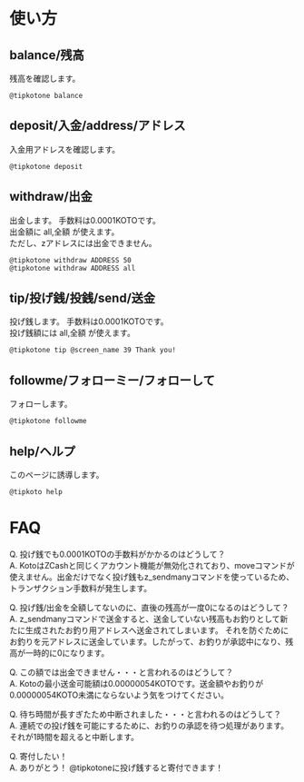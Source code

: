 使い方
===

balance/残高
---

残高を確認します。

    @tipkotone balance

deposit/入金/address/アドレス
---

入金用アドレスを確認します。

    @tipkotone deposit

withdraw/出金
---

出金します。 手数料は0.0001KOTOです。  
出金額に all,全額 が使えます。  
ただし、zアドレスには出金できません。  

    @tipkotone withdraw ADDRESS 50
    @tipkotone withdraw ADDRESS all

tip/投げ銭/投銭/send/送金
---

投げ銭します。 手数料は0.0001KOTOです。  
投げ銭額には all,全額 が使えます。

    @tipkotone tip @screen_name 39 Thank you!

followme/フォローミー/フォローして
---

フォローします。

    @tipkotone followme

help/ヘルプ
---

このページに誘導します。

    @tipkoto help

FAQ
===

Q. 投げ銭でも0.0001KOTOの手数料がかかるのはどうして？  
A. KotoはZCashと同じくアカウント機能が無効化されており、moveコマンドが使えません。出金だけでなく投げ銭もz_sendmanyコマンドを使っているため、トランザクション手数料が発生します。  
  
Q. 投げ銭/出金を全額してないのに、直後の残高が一度0になるのはどうして？  
A. z_sendmanyコマンドで送金すると、送金していない残高もお釣りとして新たに生成されたお釣り用アドレスへ送金されてしまいます。
それを防ぐためにお釣りを元アドレスに送金しています。したがって、お釣りが承認中になり、残高が一時的に0になります。  
  
Q. この額では出金できません・・・と言われるのはどうして？  
A. Kotoの最小送金可能額は0.00000054KOTOです。送金額やお釣りが0.00000054KOTO未満にならないよう気をつけてください。  

Q. 待ち時間が長すぎたため中断されました・・・と言われるのはどうして？  
A. 連続での投げ銭を可能にするために、お釣りの承認を待つ処理があります。それが1時間を超えると中断します。  
  
Q. 寄付したい！  
A. ありがとう！ @tipkotoneに投げ銭すると寄付できます！  

